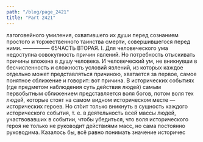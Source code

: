 ```yaml
---
path: "/blog/page_2421"
title: "Part 2421"
---
```


лагоговейного умиления, охватившего их души перед сознанием простого и торжественного таинства смерти, совершившегося перед ними.
—————
65ЧАСТЬ ВТОРАЯ.
I.
Для человеческого ума недоступна совокупность причин явлений. Но потребность отыскивать причины вложена в душу человека. И человеческий ум, не вникнувши в бесчисленность и сложность условий явлений, из которых каждое отдельно может представляться причиною, хватается за первое, самое понятное сближение и говорит: вот причина. В исторических событиях (где предметом наблюдения суть действия людей) самым первобытным сближением представляется воля богов, потом воля тех людей, которые стоят на самом видном историческом месте — исторических героев. Но стòит только вникнуть в сущность каждого исторического события, т. е. в деятельность всей массы людей, участвовавших в событии, чтобы убедиться, что воля исторического героя не только не руководит действиями масс, но сама постоянно руководима. Казалось бы, всё равно понимать значение историчес
